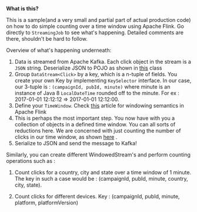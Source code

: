 **What is this?** 

This is a sample(and a very small and partial part of actual production code) on how to do simple counting over a time window using Apache Flink. 
Go directly to `StreamingJob` to see what's happening. Detailed comments are there, shouldn't be hard to follow.

Overview of what's happening underneath:

1. Data is streamed from Apache Kafka. Each click object in the stream is a `JSON` string. Deserialize JSON to POJO as shown in [this](https://github.com/ankushs92/apache-flink-aggregations-clickstreams/blob/master/src/main/java/in/ankushs/sample/flink/deserializers/ClickJsonDeserializer.java) class
2. Group `DataStream<Click>` by a key, which is a n-tuple of fields. You create your own Key by implementing `KeySelector` interface. In our case, our 3-tuple is : `(campaignId, pubId, minute)` where minute is an instance of Java 8 `LocalDateTime` rounded off to the minute. For ex : 2017-01-01 12:12:12 => 2017-01-01 12:12:00. 
3. Define your `TimeWindow`. Check [this](https://flink.apache.org/news/2015/12/04/Introducing-windows.html) article for windowing semantics in Apache Flink
4. This is perhaps the most important step. You now have with you a collection of objects in a defined time window. You can all sorts of reductions here. We are concerned with just counting the number of clicks in our time window, as shown [here](https://github.com/ankushs92/apache-flink-aggregations-clickstreams/blob/master/src/main/java/in/ankushs/sample/flink/aggregations/ClickWindowCountFunction.java) .
5. Serialize to JSON and send the message to Kafka!

Similarly, you can create different WindowedStream's and perform counting operations such as :

1. Count clicks for a country, city and state over a time window of 1 minute. The key in such a case would be : (campaignId, pubId, minute, country, city, state).

2. Count clicks for different devices. Key : (campaignId, pubId, minute, platform, platformVersion)

